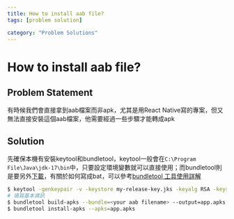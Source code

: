 ```yaml
---
title: How to install aab file?
tags: [problem solution]

category: "Problem Solutions"
---
```


# How to install aab file?

## Problem Statement
有時候我們會直接拿到aab檔案而非apk，尤其是用React Native寫的專案，但又無法直接安裝這個aab檔案，他需要經過一些步驟才能轉成apk

## Solution
先確保本機有安裝keytool和bundletool，keytool一般會在`C:\Program File\Java\jdk-17\bin`中，只要設定環境變數就可以直接使用；而bundletool則是要另外[下載](https://github.com/google/bundletool/releases)，有關於如何寫成bat，可以參考[bundletool 工具使用詳解](https://blog.csdn.net/yingaizhu/article/details/119545459)
```bash
$ keytool -genkeypair -v -keystore my-release-key.jks -keyalg RSA -keysize 2048 -validity 10000 -alias my-key-alias
# 填寫基本資訊
$ bundletool build-apks --bundle=<your aab filename> --output=app.apks --ks=./my-release-key.jks --ks-key-alias=my-key-alias
$ bundletool install-apks --apks=app.apks
```